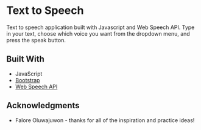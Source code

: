 # Text to Speech
Text to speech application built with Javascript and Web Speech API. Type in your text, choose which voice you want from the dropdown menu, and press the speak button.
 
 
## Built With
* JavaScript
* [Bootstrap](https://getbootstrap.com)
* [Web Speech API](https://developer.mozilla.org/en-US/docs/Web/API/Web_Speech_API)

 

## Acknowledgments
* Falore Oluwajuwon - thanks for all of the inspiration and practice ideas!